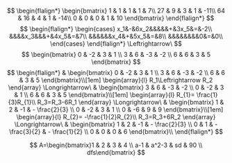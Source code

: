 $$
\begin{flalign*}
\begin{bmatrix}
1 & 1 & 1 & 1 & 7\\
27 & 9 & 3 & 1 & -11\\
64 & 16 & 4 & 1 & -14\\
0 & 0 & 0 & 1 & 10
\end{bmatrix}
\end{flalign*}
$$
$$
\begin{flalign*}
\begin{cases}
x_1&-&6x_2&&&&&+&3x_5&=&-2\\
&&&&x_3&&&+&4x_5&=&7\\
&&&&&&x_4&+&5x_5&=&8\\
&&&&&&&&0&=&0\\
\end{cases}
\end{flalign*}
\Leftrightarrow\ 
$$
$$
\begin{bmatrix}
0 & -2 & 3 & 1 \\ 3 & 6 & -3 & -2 \\ 6 & 6 & 3 & 5
\end{bmatrix}
$$
$$
\begin{flalign*}
&
\begin{bmatrix}
0 & -2 & 3 & 1 \\ 
3 & 6 & -3 & -2 \\ 
6 & 6 & 3 & 5
\end{bmatrix}\\[1em]
\begin{array}{l}
R_1\Leftrightarrow R_2
\end{array}
\Longrightarrow\ &
\begin{bmatrix} 
3 & 6 & -3 & -2 \\ 
0 & -2 & 3 & 1 \\
6 & 6 & 3 & 5
\end{bmatrix}\\[1em]
\begin{array}{l}
R_{1}= \frac{1}{3}R_{1}\\
R_3=R_3-6R_1
\end{array}
\Longrightarrow\ &
\begin{bmatrix} 
1 & 2 & -1 & - \frac{2}{3} \\ 
0 & -2 & 3 & 1 \\
0 & -6 & 9 & 9
\end{bmatrix}\\[1em]
\begin{array}{l}
R_{2}= -\frac{1}{2}R_{2}\\
R_3=R_3+6R_2
\end{array}
\Longrightarrow\ &
\begin{bmatrix} 
1 & 2 & -1 & - \frac{2}{3} \\ 
0 & 1 & - \frac{3}{2} & - \frac{1}{2} \\
0 & 0 & 0 & 6
\end{bmatrix}\\
\end{flalign*}
$$

$$
A=\begin{bmatrix}1 & 2 & 3 & 4 \\ a-1 & a^2-3 & sd & 90 \\ dfs\end{bmatrix}
$$